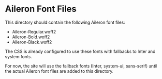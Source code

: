 # Aileron Font Files

This directory should contain the following Aileron font files:

- Aileron-Regular.woff2
- Aileron-Bold.woff2  
- Aileron-Black.woff2

The CSS is already configured to use these fonts with fallbacks to Inter and system fonts.

For now, the site will use the fallback fonts (Inter, system-ui, sans-serif) until the actual Aileron font files are added to this directory.
